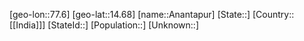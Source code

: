 ﻿---
location: [14.68,77.6]
type: City
SpocWebEntityId: 28814
isDeleted: false
confidential: public
tags:
- geo/City

---

[geo-lon::77.6]
[geo-lat::14.68]
[name::Anantapur]
[State::]
[Country::[[India]]]
[StateId::]
[Population::]
[Unknown::]

